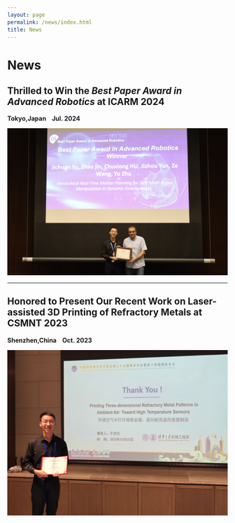 ```yaml
---
layout: page
permalink: /news/index.html
title: News
---
```


# News

## Thrilled to Win the *Best Paper Award in Advanced Robotics* at ICARM 2024
**Tokyo,Japan &nbsp;&nbsp; Jul. 2024**
<div>
<img src="/images/news/ICARM2024_award.jpg">
</div>

---

## Honored to Present Our Recent Work on Laser-assisted 3D Printing of Refractory Metals at CSMNT 2023
**Shenzhen,China &nbsp;&nbsp; Oct. 2023**
<div>
<img src="/images/news/CSMNT2023.jpg">
</div>








